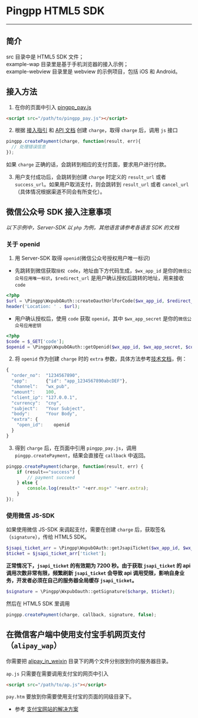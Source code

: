 # Pingpp HTML5 SDK
---------------

## 简介
src 目录中是 HTML5 SDK 文件；<br>
example-wap 目录里是基于手机浏览器的接入示例；<br>
example-webview 目录里是 webview 的示例项目，包括 iOS 和 Android。

## 接入方法
1. 在你的页面中引入 [pingpp_pay.js](/src/pingpp_pay.js)

  ``` html
  <script src="/path/to/pingpp_pay.js"></script>
  ```

2. 根据 [接入指引](https://pingxx.com/guidance/firstCharge?serverSDK) 和 [API 文档](https://pingxx.com/document/api#api-c-new) 创建 `charge`，取得 `charge` 后，调用 `js` 接口
  ``` js
  pingpp.createPayment(charge, function(result, err){
    // 处理错误信息
  });
  ```
  如果 `charge` 正确的话，会跳转到相应的支付页面，要求用户进行付款。

3. 用户支付成功后，会跳转到创建 `charge` 时定义的 `result_url` 或者 `success_url`。如果用户取消支付，则会跳转到 `result_url` 或者 `cancel_url`（具体情况根据渠道不同会有所变化）。

## 微信公众号 SDK 接入注意事项

_以下示例中，Server-SDK 以 `php` 为例，其他语言请参考各语言 SDK 的文档_

### 关于 openid
1. 用 Server-SDK 取得 `openid`(微信公众号授权用户唯一标识)
  - 先跳转到微信获取`授权 code`，地址由下方代码生成，`$wx_app_id` 是你的`微信公众号应用唯一标识`，`$redirect_url` 是用户确认授权后跳转的地址，用来接收 `code`

  ```php
  <?php
  $url = \Pingpp\WxpubOAuth::createOauthUrlForCode($wx_app_id, $redirect_url);
  header('Location: ' . $url);
  ```
  - 用户确认授权后，使用 `code` 获取 `openid`，其中 `$wx_app_secret` 是你的`微信公众号应用密钥`
  ```php
  <?php
  $code = $_GET['code'];
  $openid = \Pingpp\WxpubOAuth::getOpenid($wx_app_id, $wx_app_secret, $code);
  ```
2. 将 `openid` 作为创建 `charge` 时的 `extra` 参数，具体方法参考[技术文档](https://pingxx.com/document/api/#api-c-new)，例：

  ```js
  {
    "order_no":  "1234567890",
    "app":       {"id": "app_1234567890abcDEF"},
    "channel":   "wx_pub",
    "amount":    100,
    "client_ip": "127.0.0.1",
    "currency":  "cny",
    "subject":   "Your Subject",
    "body":      "Your Body",
    "extra": {
      "open_id":    openid
    }
  }
  ```
3. 得到 `charge` 后，在页面中引用 `pingpp_pay.js`，调用 `pingpp.createPayment`，结果会直接在 `callback` 中返回。

  ```js
  pingpp.createPayment(charge, function(result, err) {
      if (result=="success") {
          // payment succeed
      } else {
          console.log(result+" "+err.msg+" "+err.extra);
      }
  });
  ```

### 使用微信 JS-SDK
如果使用微信 JS-SDK 来调起支付，需要在创建 `charge` 后，获取签名（`signature`），传给 HTML5 SDK。

```php
$jsapi_ticket_arr = \Pingpp\WxpubOAuth::getJsapiTicket($wx_app_id, $wx_app_secret);
$ticket = $jsapi_ticket_arr['ticket'];
```
**正常情况下，`jsapi_ticket` 的有效期为 7200 秒。由于获取 `jsapi_ticket` 的 api 调用次数非常有限，频繁刷新 `jsapi_ticket` 会导致 api 调用受限，影响自身业务，开发者必须在自己的服务器全局缓存 `jsapi_ticket`。**
```php
$signature = \Pingpp\WxpubOauth::getSignature($charge, $ticket);
```
然后在 HTML5 SDK 里调用
```js
pingpp.createPayment(charge, callback, signature, false);
```

## 在微信客户端中使用支付宝手机网页支付（`alipay_wap`）
你需要把 [alipay_in_weixin](/alipay_in_weixin) 目录下的两个文件分别放到你的服务器目录。

`ap.js` 只需要在需要调用支付宝的网页中引入
``` html
<script src="/path/to/ap.js"></script>
```
`pay.htm` 要放到你需要使用支付宝的页面的同级目录下。

- 参考 [支付宝网站的解决方案](https://cshall.alipay.com/enterprise/help_detail.htm?help_id=524702)